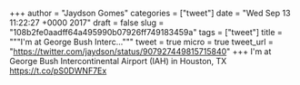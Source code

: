 
+++
author = "Jaydson Gomes"
categories = ["tweet"]
date = "Wed Sep 13 11:22:27 +0000 2017"
draft = false
slug = "108b2fe0aadff64a495990b07926ff749183459a"
tags = ["tweet"]
title = """I'm at George Bush Interc..."""
tweet = true
micro = true
tweet_url = "https://twitter.com/jaydson/status/907927449815715840"
+++
I'm at George Bush Intercontinental Airport (IAH) in Houston, TX https://t.co/pS0DWNF7Ex
